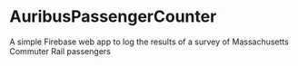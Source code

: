 # AuribusPassengerCounter

A simple Firebase web app to log the results of a survey of Massachusetts Commuter Rail passengers  
